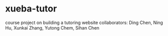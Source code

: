 # xueba-tutor
course project on building a tutoring website
collaborators: Ding Chen, Ning Hu, Xunkai Zhang, Yutong Chem, Sihan Chen
